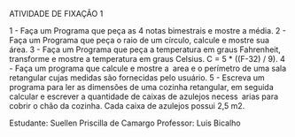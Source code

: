 ATIVIDADE DE FIXAÇÃO 1

1 - Faça um Programa que peça as 4 notas bimestrais e mostre a média.
2 - Faça um Programa que peça o raio de um círculo, calcule e mostre sua área.
3 - Faça um Programa que peça a temperatura em graus Fahrenheit, transforme e mostre a temperatura em graus Celsius. C = 5 * ((F-32) / 9).
4 - Faça um programa que calcule e mostre a area e o perímetro de uma sala retangular cujas medidas são fornecidas pelo usuário.
5 - Escreva um programa para ler as dimensões de uma cozinha retangular, em seguida calcular e escrever a quantidade de caixas de azulejos necess arias para cobrir o chão da cozinha. Cada caixa de azulejos possui 2,5 m2.

Estudante: Suellen Priscilla de Camargo
Professor: Luis Bicalho